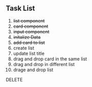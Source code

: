 ## Task List

1. ~~list component~~
2. ~~card component~~
3. ~~input component~~
4. ~~initalize Data~~
5. ~~add card to list~~
6. create list
7. update list title
8. drag and drop card in the same list
9. drag and drop in different list
10. drage and drop list

DELETE
